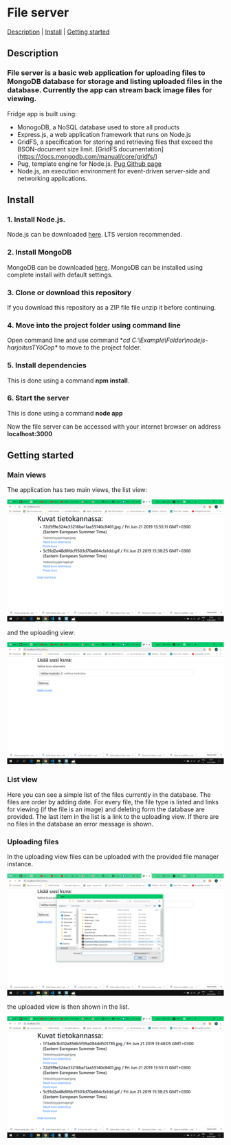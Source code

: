 # File server

[Description](https://github.com/MiVeKu/FileServer#description)  |  [Install](https://github.com/MiVeKu/FileServer#install)  |  [Getting started](https://github.com/MiVeKu/FileServer#getting-started)

## Description

### File server is a basic web application for uploading files to MongoDB database for storage and listing uploaded files in the database. Currently the app can stream back image files for viewing.

Fridge app is built using:
* MonogoDB, a NoSQL database used to store all products
* Express.js, a web application framework that runs on Node.js
* GridFS, a specification for storing and retrieving files that exceed the BSON-document size limit. [GridFS documentation] (https://docs.mongodb.com/manual/core/gridfs/)
* Pug,  template engine for Node.js. [Pug Github page](https://github.com/pugjs/pug)
* Node.js, an execution environment for event-driven server-side and networking applications.


## Install

### 1. Install Node.js. 
   Node.js can be downloaded [here](https://nodejs.org/en/download/). LTS version recommended.
### 2. Install MongoDB
   MongoDB can be downloaded [here](https://www.mongodb.com/download-center/community). MongoDB can be installed using complete install with default settings.
### 3. Clone or download this repository
   If you download this repository as a ZIP file file unzip it before continuing.
### 4. Move into the project folder using command line
   Open command line and use command **cd C:\Example\Folder\nodejs-harjoitusTYöCop\** to move to the project folder.
### 5. Install dependencies
   This is done using a command **npm install**.
### 6. Start the server
   This is done using a command **node app**
   
   Now the file server can be accessed with your internet browser on address **localhost:3000**


## Getting started

### Main views
The application has two main views, the list view:

![alt text](https://github.com/MiVeKu/FileServer/blob/master/images/lisviewnew.png "The list view")

and the uploading view:

![alt text](https://github.com/MiVeKu/FileServer/blob/master/images/uploadview.png "The uploading view")
### List view
Here you can see a simple list of the files currently in the database. The files are order by adding date. For every file, the file type is listed and links for viewing (if the file is an image) and deleting form the database are provided. The last item in the list is a link to the uploading view. If there are no files in the database an error message is shown.
### Uploading files
In the uploading view files can be uploaded with the provided file manager instance.

![alt text](https://github.com/MiVeKu/FileServer/blob/master/images/uploadfileman.png "The uploading view")

the uploaded view is then shown in the list.

![alt text](https://github.com/MiVeKu/FileServer/blob/master/images/listview.png "The list view")

